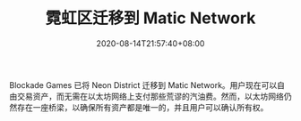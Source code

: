 ﻿---
title: "霓虹区迁移到 Matic Network"
date: 2020-08-14T21:57:40+08:00
lastmod: 2020-08-14T16:45:40+08:00
draft: false
authors: ["Neal"]
description: "Blockade Games 已将 Neon District 迁移到 Matic Network。用户现在可以自由交易资产，而无需在以太坊网络上支付那些荒谬的汽油费。然而，以太坊网络仍然存在一座桥梁，以确保所有资产都是唯一的，并且用户可以确认所有权。"
featuredImage: "neon-district-migrated-to-matic-network.png"
tags: ["Racing Games","赛车游戏","Play to Earn"]
categories: ["news"]
news: ["赛车游戏"]
weight: 
lightgallery: true
pinned: false
recommend: false
recommend1: false
---

Blockade Games 已将 Neon District 迁移到 Matic Network。用户现在可以自由交易资产，而无需在以太坊网络上支付那些荒谬的汽油费。然而，以太坊网络仍然存在一座桥梁，以确保所有资产都是唯一的，并且用户可以确认所有权。

<!--more-->

